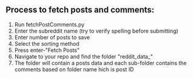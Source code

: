 ## Process to fetch posts and comments:

1. Run fetchPostComments.py
2. Enter the subreddit name (try to verify spelling before submitting)
3. Enter number of posts to save
4. Select the sorting method
5. Press enter-"Fetch Posts"
6. Navigate to your repo and find the folder "reddit_data_<subreddit>"
7. The folder will contain a posts data and each sub-folder contains the comments based on folder name hich is post ID
